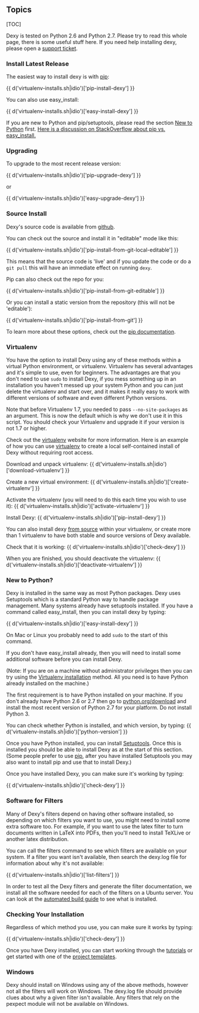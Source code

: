 ## Topics

[TOC]

Dexy is tested on Python 2.6 and Python 2.7. Please try to read this whole page, there is some useful stuff here. If you need help installing dexy, please open a [support ticket](http://dexy.tenderapp.com).

### Install Latest Release

The easiest way to install dexy is with [pip](http://www.pip-installer.org/en/latest/index.html):

{{ d('virtualenv-installs.sh|idio')['pip-install-dexy'] }}

You can also use easy_install:

{{ d('virtualenv-installs.sh|idio')['easy-install-dexy'] }}

If you are new to Python and pip/setuptools, please read the section [New to Python](#new-to-python) first. [Here is a discussion on StackOverflow about pip vs. easy_install.](http://stackoverflow.com/questions/3220404/why-use-pip-over-easy-install)

### Upgrading

To upgrade to the most recent release version:

{{ d('virtualenv-installs.sh|idio')['pip-upgrade-dexy'] }}

or

{{ d('virtualenv-installs.sh|idio')['easy-upgrade-dexy'] }}

### Source Install

Dexy's source code is available from [github](http://github.com/ananelson/dexy).

You can check out the source and install it in "editable" mode like this:

{{ d('virtualenv-installs.sh|idio')['pip-install-from-git-local-editable'] }}

This means that the source code is 'live' and if you update the code or do a `git pull` this will have an immediate effect on running `dexy`.

Pip can also check out the repo for you:

{{ d('virtualenv-installs.sh|idio')['pip-install-from-git-editable'] }}

Or you can install a static version from the repository (this will not be 'editable'):

{{ d('virtualenv-installs.sh|idio')['pip-install-from-git'] }}

To learn more about these options, check out the [pip documentation](http://www.pip-installer.org/en/latest/usage.html#install-packages).

### Virtualenv

You have the option to install Dexy using any of these methods within a virtual Python environment, or virtualenv. Virtualenv has several advantages and it's simple to use, even for beginners. The advantages are that you don't need to use `sudo` to install Dexy, if you mess something up in an installation you haven't messed up your system Python and you can just delete the virtualenv and start over, and it makes it really easy to work with different versions of software and even different Python versions.

Note that before Virtualenv 1.7, you needed to pass `--no-site-packages` as an argument. This is now the default which is why we don't use it in this script. You should check your Virtualenv and upgrade it if your version is not 1.7 or higher.

Check out the [virtualenv](http://www.virtualenv.org/en/latest/) website for more information. Here is an example of how you can use [virtualenv](http://www.virtualenv.org/en/latest/) to create a local self-contained install of Dexy without requiring root access.

Download and unpack virtualenv:
{{ d('virtualenv-installs.sh|idio')['download-virtualenv'] }}

Create a new virtual environment:
{{ d('virtualenv-installs.sh|idio')['create-virtualenv'] }}

Activate the virtualenv (you will need to do this each time you wish to use it):
{{ d('virtualenv-installs.sh|idio')['activate-virtualenv'] }}

Install Dexy:
{{ d('virtualenv-installs.sh|idio')['pip-install-dexy'] }}

You can also install dexy [from source](#source-install) within your virtualenv, or create more than 1 virtualenv to have both stable and source versions of Dexy available.

Check that it is working:
{{ d('virtualenv-installs.sh|idio')['check-dexy'] }}

When you are finished, you should deactivate the virtualenv:
{{ d('virtualenv-installs.sh|idio')['deactivate-virtualenv'] }}

### New to Python?

Dexy is installed in the same way as most Python packages. Dexy uses Setuptools which is a standard Python way to handle package management. Many systems already have setuptools installed. If you have a command called easy_install, then you can install dexy by typing:

{{ d('virtualenv-installs.sh|idio')['easy-install-dexy'] }}

On Mac or Linux you probably need to add `sudo` to the start of this command.

If you don't have easy_install already, then you will need to install some additional software before you can install Dexy.

(Note: If you are on a machine without administrator privileges then you can try using the [Virtualenv installation](#virtualenv) method. All you need is to have Python already installed on the machine.)

The first requirement is to have Python installed on your machine. If you don't already have Python 2.6 or 2.7 then go to [python.org/download](http://www.python.org/download/) and install the most recent version of Python 2.7 for your platform. Do not install Python 3.

You can check whether Python is installed, and which version, by typing:
{{ d('virtualenv-installs.sh|idio')['python-version'] }}

Once you have Python installed, you can install [Setuptools](http://pypi.python.org/pypi/setuptools). Once this is installed you should be able to install Dexy as at the start of this section. (Some people prefer to use [pip](http://www.pip-installer.org/), after you have installed Setuptools you may also want to install pip and use that to install Dexy.)

Once you have installed Dexy, you can make sure it's working by typing:

{{ d('virtualenv-installs.sh|idio')['check-dexy'] }}

### Software for Filters

Many of Dexy's filters depend on having other software installed, so depending on which filters you want to use, you might need to install some extra software too. For example, if you want to use the latex filter to turn documents written in LaTeX into PDFs, then you'll need to install TeXLive or another latex distribution.

You can call the filters command to see which filters are available on your system. If a filter you want isn't available, then search the dexy.log file for information about why it's not available:

{{ d('virtualenv-installs.sh|idio')['list-filters'] }}

In order to test all the Dexy filters and generate the filter documentation, we install all the software needed for each of the filters on a Ubuntu server. You can look at the [automated build guide](dexy-automated-build-guide.pdf) to see what is installed.

### Checking Your Installation

Regardless of which method you use, you can make sure it works by typing:

{{ d('virtualenv-installs.sh|idio')['check-dexy'] }}

Once you have Dexy installed, you can start working through the [tutorials](/docs/tutorials) or get started with one of the [project templates](http://github.com/ananelson/dexy-templates).

### Windows

Dexy should install on Windows using any of the above methods, however not all the filters will work on Windows. The dexy.log file should provide clues about why a given filter isn't available. Any filters that rely on the pexpect module will not be available on Windows.
